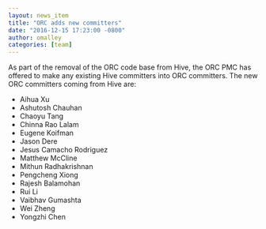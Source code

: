 ```yaml
---
layout: news_item
title: "ORC adds new committers"
date: "2016-12-15 17:23:00 -0800"
author: omalley
categories: [team]
---
```


As part of the removal of the ORC code base from Hive, the ORC PMC has
offered to make any existing Hive committers into ORC committers. The new ORC
committers coming from Hive are:

* Aihua Xu
* Ashutosh Chauhan
* Chaoyu Tang
* Chinna Rao Lalam
* Eugene Koifman
* Jason Dere
* Jesus Camacho Rodriguez
* Matthew McCline
* Mithun Radhakrishnan 
* Pengcheng Xiong 
* Rajesh Balamohan
* Rui Li
* Vaibhav Gumashta
* Wei Zheng
* Yongzhi Chen
